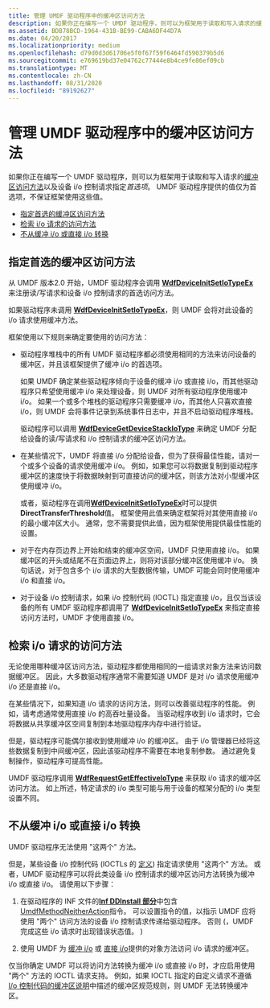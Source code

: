 ```yaml
---
title: 管理 UMDF 驱动程序中的缓冲区访问方法
description: 如果你正在编写一个 UMDF 驱动程序，则可以为框架用于读取和写入请求的缓冲区访问方法以及设备 i/o 控制请求指定首选项。
ms.assetid: BDB78BCD-1964-431B-BE99-CABA6DF44D7A
ms.date: 04/20/2017
ms.localizationpriority: medium
ms.openlocfilehash: d79d0d3d61706e5f0f67f59f6464fd590379b5d6
ms.sourcegitcommit: e769619bd37e04762c77444e8b4ce9fe86ef09cb
ms.translationtype: MT
ms.contentlocale: zh-CN
ms.lasthandoff: 08/31/2020
ms.locfileid: "89192627"
---
```

# <a name="managing-buffer-access-methods-in-umdf-drivers"></a>管理 UMDF 驱动程序中的缓冲区访问方法


如果你正在编写一个 UMDF 驱动程序，则可以为框架用于读取和写入请求的[缓冲区访问方法](./accessing-data-buffers-in-wdf-drivers.md)以及设备 i/o 控制请求指定*首选项*。 UMDF 驱动程序提供的值仅为首选项，不保证框架使用这些值。

-   [指定首选的缓冲区访问方法](#specifying-preferred-buffer-access-method)
-   [检索 i/o 请求的访问方法](#retrieving-access-method)
-   [不从缓冲 i/o 或直接 i/o 转换](#using-neither-buffered-i-o-nor-direct-i-o-in-umdf-drivers)

## <a name="specifying-a-preferred-buffer-access-method"></a><a href="" id="specifying-preferred-buffer-access-method"></a>指定首选的缓冲区访问方法


从 UMDF 版本2.0 开始，UMDF 驱动程序会调用 [**WdfDeviceInitSetIoTypeEx**](/windows-hardware/drivers/ddi/wdfdevice/nf-wdfdevice-wdfdeviceinitsetiotypeex) 来注册读/写请求和设备 i/o 控制请求的首选访问方法。

如果驱动程序未调用 [**WdfDeviceInitSetIoTypeEx**](/windows-hardware/drivers/ddi/wdfdevice/nf-wdfdevice-wdfdeviceinitsetiotypeex)，则 UMDF 会将对此设备的 i/o 请求使用缓冲方法。

框架使用以下规则来确定要使用的访问方法：

-   驱动程序堆栈中的所有 UMDF 驱动程序都必须使用相同的方法来访问设备的缓冲区，并且该框架提供了缓冲 i/o 的首选项。

    如果 UMDF 确定某些驱动程序倾向于设备的缓冲 i/o 或直接 i/o，而其他驱动程序只希望使用缓冲 i/o 来处理设备，则 UMDF 对所有驱动程序使用缓冲 i/o。 如果一个或多个堆栈的驱动程序只需要缓冲 i/o，而其他人只喜欢直接 i/o，则 UMDF 会将事件记录到系统事件日志中，并且不启动驱动程序堆栈。

    驱动程序可以调用 [**WdfDeviceGetDeviceStackIoType**](/windows-hardware/drivers/ddi/wdfdevice/nf-wdfdevice-wdfdevicegetdevicestackiotype) 来确定 UMDF 分配给设备的读/写请求和 i/o 控制请求的缓冲区访问方法。

-   在某些情况下，UMDF 将直接 i/o 分配给设备，但为了获得最佳性能，请对一个或多个设备的请求使用缓冲 i/o。 例如，如果您可以将数据复制到驱动程序缓冲区的速度快于将数据映射到可直接访问的缓冲区，则该方法对小型缓冲区使用缓冲 i/o。

    或者，驱动程序在调用[**WdfDeviceInitSetIoTypeEx**](/windows-hardware/drivers/ddi/wdfdevice/nf-wdfdevice-wdfdeviceinitsetiotypeex)时可以提供**DirectTransferThreshold**值。 框架使用此值来确定框架将对其使用直接 i/o 的最小缓冲区大小。 通常，您不需要提供此值，因为框架使用提供最佳性能的设置。

-   对于在内存页边界上开始和结束的缓冲区空间，UMDF 只使用直接 i/o。 如果缓冲区的开头或结尾不在页面边界上，则将对该部分缓冲区使用缓冲 i/o。 换句话说，对于包含多个 i/o 请求的大型数据传输，UMDF 可能会同时使用缓冲 i/o 和直接 i/o。

-   对于设备 i/o 控制请求，如果 i/o 控制代码 (IOCTL) 指定直接 i/o，且仅当该设备的所有 UMDF 驱动程序都调用了 [**WdfDeviceInitSetIoTypeEx**](/windows-hardware/drivers/ddi/wdfdevice/nf-wdfdevice-wdfdeviceinitsetiotypeex) 来指定直接访问方法时，UMDF 才使用直接 i/o。

## <a name="retrieving-the-access-method-for-an-io-request"></a><a href="" id="retrieving-access-method"></a>检索 i/o 请求的访问方法


无论使用哪种缓冲区访问方法，驱动程序都使用相同的一组请求对象方法来访问数据缓冲区。 因此，大多数驱动程序通常不需要知道 UMDF 是对 i/o 请求使用缓冲 i/o 还是直接 i/o。

在某些情况下，如果知道 i/o 请求的访问方法，则可以改善驱动程序的性能。 例如，请考虑通常使用直接 i/o 的高吞吐量设备。 当驱动程序收到 i/o 请求时，它会将数据从共享缓冲区空间复制到本地驱动程序内存中进行验证。

但是，驱动程序可能偶尔接收到使用缓冲 i/o 的缓冲区。 由于 i/o 管理器已经将这些数据复制到中间缓冲区，因此该驱动程序不需要在本地复制参数。 通过避免复制操作，驱动程序可提高性能。

UMDF 驱动程序调用 [**WdfRequestGetEffectiveIoType**](/windows-hardware/drivers/ddi/wdfrequest/nf-wdfrequest-wdfrequestgeteffectiveiotype) 来获取 i/o 请求的缓冲区访问方法。 如上所述，特定请求的 i/o 类型可能与用于设备的框架分配的 i/o 类型设置不同。

## <a name="converting-from-neither-buffered-io-nor-direct-io"></a><a href="" id="using-neither-buffered-i-o-nor-direct-i-o-in-umdf-drivers"></a> 不从缓冲 i/o 或直接 i/o 转换


UMDF 驱动程序无法使用 "这两个" 方法。

但是，某些设备 i/o 控制代码 (IOCTLs 的 [定义](../kernel/defining-i-o-control-codes.md)) 指定请求使用 "这两个" 方法。 或者，UMDF 驱动程序可以将此类设备 i/o 控制请求的缓冲区访问方法转换为缓冲 i/o 或直接 i/o。 请使用以下步骤：

1.  在驱动程序的 INF 文件的[**Inf DDInstall 部分**](../install/inf-ddinstall-section.md)中包含[UmdfMethodNeitherAction](specifying-wdf-directives-in-inf-files.md)指令。 可以设置指令的值，以指示 UMDF 应将使用 "两个" 访问方法的设备 i/o 控制请求传递给驱动程序。 否则 (，UMDF 完成这些 i/o 请求时出现错误状态值。 ) 

2.  使用 UMDF 为 [缓冲 i/o](./accessing-data-buffers-in-wdf-drivers.md#buffered) 或 [直接 i/o](./accessing-data-buffers-in-wdf-drivers.md#direct)提供的对象方法访问 i/o 请求的缓冲区。

仅当你确定 UMDF 可以将访问方法转换为缓冲 i/o 或直接 i/o 时，才应启用使用 "两个" 方法的 IOCTL 请求支持。 例如，如果 IOCTL 指定的自定义请求不遵循 [I/o 控制代码的缓冲区说明](../kernel/buffer-descriptions-for-i-o-control-codes.md)中描述的缓冲区规范规则，则 UMDF 无法转换缓冲区。

 

